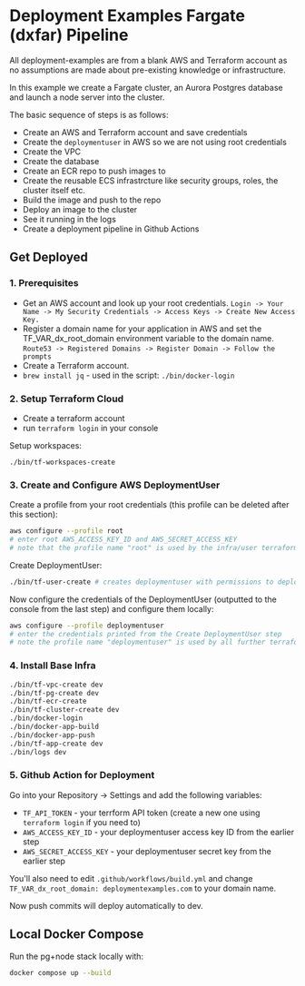 # Deployment Examples Fargate (dxfar) Pipeline

All deployment-examples are from a blank AWS and Terraform account as no assumptions are made about pre-existing knowledge or infrastructure.

In this example we create a Fargate cluster, an Aurora Postgres database and launch a node server into the cluster.

The basic sequence of steps is as follows:
- Create an AWS and Terraform account and save credentials
- Create the `deploymentuser` in AWS so we are not using root credentials
- Create the VPC
- Create the database
- Create an ECR repo to push images to
- Create the reusable ECS infrastrcture like security groups, roles, the cluster itself etc.
- Build the image and push to the repo
- Deploy an image to the cluster
- See it running in the logs
- Create a deployment pipeline in Github Actions

## Get Deployed

### 1. Prerequisites

- Get an AWS account and look up your root credentials. `Login -> Your Name -> My Security Credentials -> Access Keys -> Create New Access Key.`
- Register a domain name for your application in AWS and set the TF_VAR_dx_root_domain environment variable to the domain name. `Route53 -> Registered Domains -> Register Domain -> Follow the prompts`
- Create a Terraform account.
- `brew install jq` - used in the script: `./bin/docker-login`

### 2. Setup Terraform Cloud

- Create a terraform account
- run `terraform login` in your console

Setup workspaces:
```
./bin/tf-workspaces-create
```

### 3. Create and Configure AWS DeploymentUser

Create a profile from your root credentials (this profile can be deleted after this section):
```sh
aws configure --profile root
# enter root AWS_ACCESS_KEY_ID and AWS_SECRET_ACCESS_KEY
# note that the profile name "root" is used by the infra/user terraform script
```

Create DeploymentUser:
```sh
./bin/tf-user-create # creates deploymentuser with permissions to deploy
```

Now configure the credentials of the DeploymentUser (outputted to the console from the last step) and configure them locally:
```sh
aws configure --profile deploymentuser
# enter the credentials printed from the Create DeploymentUser step
# note the profile name "deploymentuser" is used by all further terraform scripts
```

### 4. Install Base Infra

```sh
./bin/tf-vpc-create dev
./bin/tf-pg-create dev
./bin/tf-ecr-create
./bin/tf-cluster-create dev
./bin/docker-login
./bin/docker-app-build
./bin/docker-app-push
./bin/tf-app-create dev
./bin/logs dev
```

### 5. Github Action for Deployment

Go into your Repository -> Settings and add the following variables:
- `TF_API_TOKEN` - your terrform API token (create a new one using `terraform login` if you need to)
- `AWS_ACCESS_KEY_ID` - your deploymentuser access key ID from the earlier step
- `AWS_SECRET_ACCESS_KEY` - your deploymentuser secret key from the earlier step

You'll also need to edit `.github/workflows/build.yml` and change `TF_VAR_dx_root_domain: deploymentexamples.com` to your domain name.

Now push commits will deploy automatically to dev.


## Local Docker Compose

Run the pg+node stack locally with:
```sh
docker compose up --build
```

